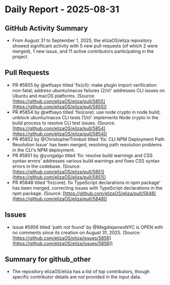 # Daily Report - 2025-08-31

## GitHub Activity Summary
- From August 31 to September 1, 2025, the elizaOS/eliza repository showed significant activity with 5 new pull requests (of which 2 were merged), 1 new issue, and 11 active contributors participating in the project.

## Pull Requests
- PR #5855 by @wtfsayo titled 'fix(cli): make plugin import verification non-fatal; address ubuntu/macos failures (2/n)' addresses CLI issues on Ubuntu and macOS platforms. (Source: [https://github.com/elizaOS/eliza/pull/5855](https://github.com/elizaOS/eliza/pull/5855))
- PR #5854 by @wtfsayo titled 'fix(core): use node crypto in node build; unblock ubuntu/macos CLI tests (1/n)' implements Node crypto in the build process to resolve CLI test issues. (Source: [https://github.com/elizaOS/eliza/pull/5854](https://github.com/elizaOS/eliza/pull/5854))
- PR #5852 by @ChristopherTrimboli titled 'fix: CLI NPM Deployment Path Resolution Issue' has been merged, resolving path resolution problems in the CLI's NPM deployment.
- PR #5851 by @yungalgo titled 'fix: resolve build warnings and CSS syntax errors' addresses various build warnings and fixes CSS syntax errors in the codebase. (Source: [https://github.com/elizaOS/eliza/pull/5851](https://github.com/elizaOS/eliza/pull/5851))
- PR #5848 titled 'fix(core): fix TypeScript declarations in npm package' has been merged, correcting issues with TypeScript declarations in the npm package. (Source: [https://github.com/elizaOS/eliza/pull/5848](https://github.com/elizaOS/eliza/pull/5848))

## Issues
- Issue #5856 titled 'path not found' by @MagdiejamesNYC is OPEN with no comments since its creation on August 31, 2025. (Source: [https://github.com/elizaOS/eliza/issues/5856](https://github.com/elizaOS/eliza/issues/5856))

## Summary for github_other
- The repository elizaOS/eliza has a list of top contributors, though specific contributor details are not provided in the input data.